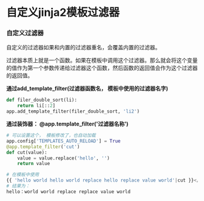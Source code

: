 # 自定义jinja2模板过滤器

### 自定义过滤器

自定义的过滤器如果和内置的过滤器重名，会覆盖内置的过滤器。

过滤器本质上就是一个函数。如果在模板中调用这个过滤器。那么就会将这个变量的值作为第一个参数传递给过滤器这个函数，然后函数的返回值会作为这个过滤器的返回值。

**通过add_template_filter(过滤器函数名， 模板中使用的过滤器名字)**

```python
def filer_double_sort(li):
    return li[::2]
app.add_template_filter(filer_double_sort, 'li2')
```

**通过装饰器： @app.template_filter('过滤器名称')**

```python
# 可以设置这个， 模板修改了，也自动加载
app.config['TEMPLATES_AUTO_RELOAD'] = True
@app.template_filter('cut')
def cut(value):
    value = value.replace('hello', '')
    return value
```

```python
# 在模板中使用
{{ 'hello world hello world replace hello replace value world'|cut }}</p>
# 结果为：
hello：world world replace replace value world
```
